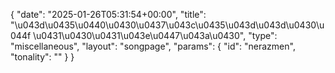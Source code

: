 {
    "date": "2025-01-26T05:31:54+00:00",
    "title": "\u043d\u0435\u0440\u0430\u0437\u043c\u0435\u043d\u043d\u0430\u044f \u0431\u0430\u0431\u043e\u0447\u043a\u0430",
    "type": "miscellaneous",
    "layout": "songpage",
    "params": {
        "id": "nerazmen",
        "tonality": ""
    }
}
